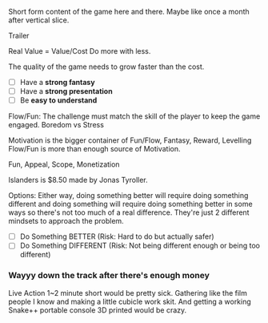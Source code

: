 
Short form content of the game here and there. Maybe like once a month after vertical slice.

Trailer

Real Value = Value/Cost
Do more with less. 

The quality of the game needs to grow faster than the cost.

- [ ] Have a **strong fantasy**
- [ ] Have a **strong presentation**
- [ ] Be **easy to understand**

Flow/Fun: The challenge must match the skill of the player to keep the game engaged. Boredom vs Stress

Motivation is the bigger container of Fun/Flow, Fantasy, Reward, Levelling
Flow/Fun is more than enough source of Motivation.

Fun, Appeal, Scope, Monetization

Islanders is $8.50 made by Jonas Tyroller.

Options: 
Either way, doing something better will require doing something different and doing something will require doing something better in some ways so there's not too much of a real difference. They're just 2 different mindsets to approach the problem.
- [ ] Do Something BETTER (Risk: Hard to do but actually safer)
- [ ] Do Something DIFFERENT (Risk: Not being different enough or being too different)

### Wayyy down the track after there's enough money

Live Action 1~2 minute short would be pretty sick. Gathering like the film people I know and making a little cubicle work skit. And getting a working Snake++ portable console 3D printed would be crazy. 